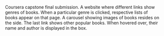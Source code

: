 Coursera capstone final submission.
A website where different links show genres of books. When a particular genre is clicked, respective lists of books appear on that page. A carousel showing images of books resides on the side. The last link shows other popular books. When hovered over, their name and author is displayed in the box.
